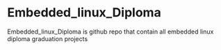 # Embedded_linux_Diploma
Embedded_linux_Diploma  is github repo that contain all embedded linux diploma graduation projects
